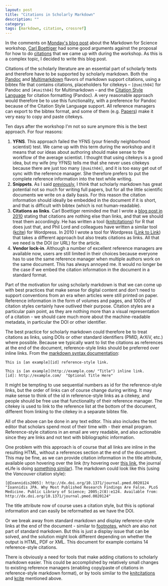 ```yaml
---
layout: post
title: "Citations in Scholarly Markdown"
description: ""
category: 
tags: [markdown, citation, crossref]
---
```

In the comments on [Monday's blog post][1] about the Markdown for Science workshop, [Carl Boettiger][2] had some good arguments against the proposal for how to do [citations][3] that we came up with during the workshop. As this is a complex topic, I decided to write this blog post.

Citations of the scholarly literature are an essential part of scholarly texts and therefore have to be supported by scholarly markdown. Both the [Pandoc][4] and [Multimarkdown][5] flavors of markdown support citations, using a bibtex file that contains citations, placeholders for citekeys – ```[@smith04]``` for Pandoc and ```[#smith04]``` for Multimarkdown – and the [Citation Style Language][6] for citation formatting (Pandoc). A very reasonable approach would therefore be to use this functionality, with a preference for Pandoc because of the Citation Style Language support. All reference managers can export to the bibtex format, and some of them (e.g. [Papers][7]) make it very easy to copy and paste citekeys.

Ten days after the workshop I'm not so sure anymore this is the best approach. For four reasons:

1. **YFNS**. This approach failed the YFNS (your friendly neighborhood scientist) test. We came up with this term during the workshop and it means that our ideas about authoring should make sense to the workflow of the average scientist. I thought that using citekeys is a good idea, but my wife (my YFNS) tells me that she never uses citekeys because there are just too many ```[@smith04]```, and it is too easy get out of sync with the reference manager. She therefore prefers to put the complete reference information into the text while writing.
2. **Snippets**. As I said [previously][1], I think that scholarly markdown has great potential not so much for writing full papers, but for all the little scientific documents we write on a daily basis. For this reason the citation information should ideally be embedded in the document if it is short, and that is difficult with bibtex (which is not human-readable).
3. **Citations as links**. Carl Boettiger reminded me that I wrote a [blog post in 2010][8] stating that citations are nothing else than links, and that we should treat them accordingly. He has written a tool ([knitcitations][9]) for R that does just that, and Phil Lord and colleagues have written a similar tool ([kcite][10]) for Wordpress. In 2010 I wrote a tool for Wordpress ([Link to Link][11]) that takes a different approach but also treats citations as links. All that we need is the DOI (or URL) for the article.
4. **Vendor lock-in**. Although a number of excellent reference managers are available now, users are still limited in their choices because everyone has to use the same reference manager when multiple authors work on the same document. This has always annoyed me. It would no longer be the case if we embed the citation information in the document in a standard format.

Part of the motivation for using scholarly markdown is that we can come up with best practices that make sense for digital content and don't need to support conventions from an era when articles were still printed on paper. Reference information in the form of volumes and pages, and 1000s of citation styles certainly have outlived their purpose. Citation styles are a particular pain point, as they are nothing more than a visual representation of a citation - we should care much more about the machine-readable metadata, in particular the DOI or other identifier.

The best practice for scholarly markdown could therefore be to treat citations as links, using DOIs or other standard identifiers (PMID, ArXiV, etc.) where possible. Because we typically want to list the citations as references at the end of the document, reference-style links should be preferred over inline links. From the [markdown syntax documentation][12]:

    This is [an example][id] reference-style link.
    
    This is [an example](http://example.com/ "Title") inline link.
    [id]: http://example.com/  "Optional Title Here"
    
It might be tempting to use sequential numbers as id for the reference-style links, but the order of links can of course change during writing. It may make sense to think of the id in reference-style links as a citekey, and people should be free use that functionality of their reference manager. The citekey is used to link to the reference list at the bottom of the document, different from linking to the citekey in a separate bibtex file.

All of the above can be done in any text editor. This also includes the text editor that scholars spend most of their time with - their email program. Reference-style citations in an email are very readable, and also actionable since they are links and not text with bibliographic information.

One problem with this approach is of course that all links are inline in the resulting HTML, without a references section at the end of the document. This may be fine, as we can provide citation information in the title attribute, available upon hovering over the link (try hovering over [this link][13], the journal eLife is doing [something similar][14]). The markdown could look like this (using the *Vancouver* citation style):

    [@Ioannidis2005]: http://dx.doi.org/10.1371/journal.pmed.0020124 "Ioannidis JPA. Why Most Published Research Findings Are False. PLoS Medicine. Public Library of Science; 2005;2(8):e124. Available from: http://dx.doi.org/10.1371/journal.pmed.0020124"

The title attribute now of course uses a citation style, but this is optional information and can easily be reformatted as we have the DOI.

Or we break away from standard markdown and display reference-style links at the end of the document - similar to [footnotes][15], which are also not part of standard markdown. But this is just a display issue that can be solved, and the solution might look different depending on whether the output is HTML, PDF or XML. This document for example contains 14 reference-style citations.

There is obviously a need for tools that make adding citations to scholarly markdown easier. This could be accomplished by relatively small changes to existing reference managers (enabling copy/paste of citations in reference-style markdown format), or by tools similar to the [knitcitations][9] and [kcite][10] mentioned above.

[1]: <http://blog.martinfenner.org/2013/06/17/what-is-scholarly-markdown/>
[2]: <http://carlboettiger.info>
[3]: <https://github.com/scholmd/scholmd/wiki/citations>
[4]: <http://johnmacfarlane.net/pandoc/README.html>
[5]: <https://github.com/fletcher/MultiMarkdown/wiki/MultiMarkdown-Syntax-Guide>
[6]: <http://citationstyles.org>
[7]: <http://www.papersapp.com/papers/>
[8]: <http://blogs.plos.org/mfenner/2010/12/11/citations-are-links-so-where-is-the-problem/>
[9]: <http://carlboettiger.info/2012/05/30/knitcitations.html>
[10]: <http://wordpress.org/plugins/kcite/>
[11]: <http://wordpress.org/plugins/link-to-link/>
[12]: <http://daringfireball.net/projects/markdown/syntax#link>
[13]: <http://dx.doi.org/10.1371/journal.pmed.0020124> "Ioannidis JPA. Why Most Published Research Findings Are False. PLoS Medicine. Public Library of Science; 2005;2(8):e124. Available from: http://dx.doi.org/10.1371/journal.pmed.0020124"
[14]: <http://dx.doi.org/10.7554/eLife.00633> 
[15]: <http://rephrase.net/box/word/footnotes/syntax/>